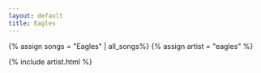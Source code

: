 ```yaml
---
layout: default
title: Eagles
---
```

{% assign songs = "Eagles" | all_songs%}
{% assign artist = "eagles" %}

{% include artist.html %}

